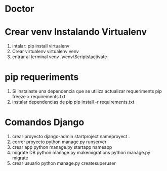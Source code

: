 # Doctor

# Crear venv Instalando Virtualenv
1. intalar:
    pip install virtualenv
2. Crear virtualenv
    virtualenv venv
3. entrar al terminal venv
    .\venv\Scripts\activate

# pip requeriments
1. Si instalaste una dependencia que se utiliza actualizar requeriments
    pip freeze > requirements.txt
2. instalar dependencias de pip
    pip install -r requirements.txt

# Comandos Django

1. crear proyecto
    django-admin startproject nameproyect .
2. correr proyecto
    python manage.py runserver
2. crear app
    python manage.py startapp nameapp
3. migrate DB
    python manage.py makemigrations
    python manage.py migrate
4. crear usuario
    python manage.py createsuperuser